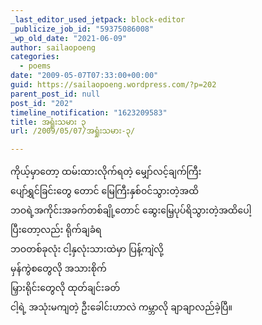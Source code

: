 ```yaml
---
_last_editor_used_jetpack: block-editor
_publicize_job_id: "59375086008"
_wp_old_date: "2021-06-09"
author: sailaopoeng
categories:
  - poems
date: "2009-05-07T07:33:00+00:00"
guid: https://sailaopoeng.wordpress.com/?p=202
parent_post_id: null
post_id: "202"
timeline_notification: "1623209583"
title: အရှုံးသမား ၃
url: /2009/05/07/အရှုံးသမား-၃/

---
```

ကိုယ့်မှာတော့ ထမ်းထားလိုက်ရတဲ့ မျှော်လင့်ချက်ကြီး  
ပျော်ရွှင်ခြင်းတွေ တောင် မြေကြီးနှစ်ဝင်သွားတဲ့အထိ  
ဘဝရဲ့အကိုင်းအခက်တစ်ချို့တောင် ဆွေးမြေ့ပုပ်ရိသွားတဲ့အထိပေါ့  
ပြီးတော့လည်း ရိုက်ချခံရ  
ဘဝတစ်ခုလုံး ငါ့နှလုံးသားထဲမှာ ပြန့်ကျဲလို့  
မှန်ကွဲစတွေလို အသားစိုက်  
မြှားရိုင်းတွေလို ထုတ်ချင်းခတ်  
ငါ့ရဲ့ အသုံးမကျတဲ့ ဦးခေါင်းဟာလဲ ကမ္ဘာလို ချာချာလည်ခဲ့ပြီ။
